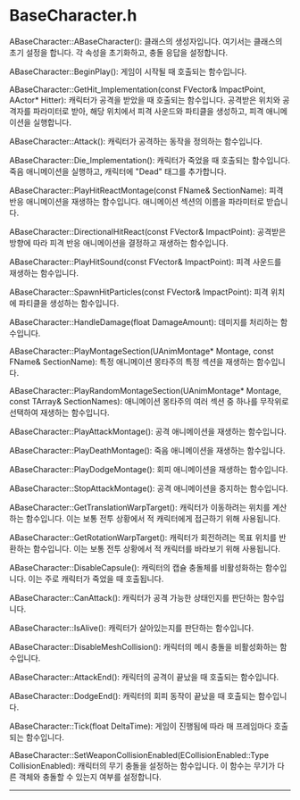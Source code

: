 # BaseCharacter.h


ABaseCharacter::ABaseCharacter(): 클래스의 생성자입니다. 여기서는 클래스의 초기 설정을 합니다. 각 속성을 초기화하고, 충돌 응답을 설정합니다.

ABaseCharacter::BeginPlay(): 게임이 시작될 때 호출되는 함수입니다.

ABaseCharacter::GetHit_Implementation(const FVector& ImpactPoint, AActor* Hitter): 캐릭터가 공격을 받았을 때 호출되는 함수입니다. 공격받은 위치와 공격자를 파라미터로 받아, 해당 위치에서 피격 사운드와 파티클을 생성하고, 피격 애니메이션을 실행합니다.

ABaseCharacter::Attack(): 캐릭터가 공격하는 동작을 정의하는 함수입니다.

ABaseCharacter::Die_Implementation(): 캐릭터가 죽었을 때 호출되는 함수입니다. 죽음 애니메이션을 실행하고, 캐릭터에 "Dead" 태그를 추가합니다.

ABaseCharacter::PlayHitReactMontage(const FName& SectionName): 피격 반응 애니메이션을 재생하는 함수입니다. 애니메이션 섹션의 이름을 파라미터로 받습니다.

ABaseCharacter::DirectionalHitReact(const FVector& ImpactPoint): 공격받은 방향에 따라 피격 반응 애니메이션을 결정하고 재생하는 함수입니다.

ABaseCharacter::PlayHitSound(const FVector& ImpactPoint): 피격 사운드를 재생하는 함수입니다.

ABaseCharacter::SpawnHitParticles(const FVector& ImpactPoint): 피격 위치에 파티클을 생성하는 함수입니다.

ABaseCharacter::HandleDamage(float DamageAmount): 데미지를 처리하는 함수입니다.

ABaseCharacter::PlayMontageSection(UAnimMontage* Montage, const FName& SectionName): 특정 애니메이션 몽타주의 특정 섹션을 재생하는 함수입니다.

ABaseCharacter::PlayRandomMontageSection(UAnimMontage* Montage, const TArray<FName>& SectionNames): 애니메이션 몽타주의 여러 섹션 중 하나를 무작위로 선택하여 재생하는 함수입니다.

ABaseCharacter::PlayAttackMontage(): 공격 애니메이션을 재생하는 함수입니다.

ABaseCharacter::PlayDeathMontage(): 죽음 애니메이션을 재생하는 함수입니다.

ABaseCharacter::PlayDodgeMontage(): 회피 애니메이션을 재생하는 함수입니다.
  
ABaseCharacter::StopAttackMontage(): 공격 애니메이션을 중지하는 함수입니다.

ABaseCharacter::GetTranslationWarpTarget(): 캐릭터가 이동하려는 위치를 계산하는 함수입니다. 이는 보통 전투 상황에서 적 캐릭터에게 접근하기 위해 사용됩니다.

ABaseCharacter::GetRotationWarpTarget(): 캐릭터가 회전하려는 목표 위치를 반환하는 함수입니다. 이는 보통 전투 상황에서 적 캐릭터를 바라보기 위해 사용됩니다.

ABaseCharacter::DisableCapsule(): 캐릭터의 캡슐 충돌체를 비활성화하는 함수입니다. 이는 주로 캐릭터가 죽었을 때 호출됩니다.

ABaseCharacter::CanAttack(): 캐릭터가 공격 가능한 상태인지를 판단하는 함수입니다.

ABaseCharacter::IsAlive(): 캐릭터가 살아있는지를 판단하는 함수입니다.

ABaseCharacter::DisableMeshCollision(): 캐릭터의 메시 충돌을 비활성화하는 함수입니다.

ABaseCharacter::AttackEnd(): 캐릭터의 공격이 끝났을 때 호출되는 함수입니다.

ABaseCharacter::DodgeEnd(): 캐릭터의 회피 동작이 끝났을 때 호출되는 함수입니다.

ABaseCharacter::Tick(float DeltaTime): 게임이 진행됨에 따라 매 프레임마다 호출되는 함수입니다.

ABaseCharacter::SetWeaponCollisionEnabled(ECollisionEnabled::Type CollisionEnabled): 캐릭터의 무기 충돌을 설정하는 함수입니다. 이 함수는 무기가 다른 객체와 충돌할 수 있는지 여부를 설정합니다.
  
  ---
